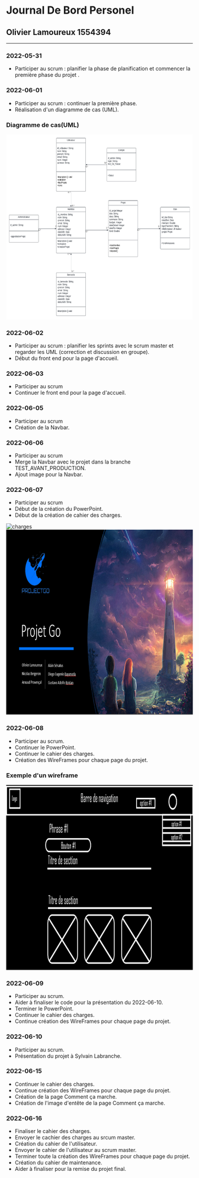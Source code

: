 # Journal De Bord Personel

## Olivier Lamoureux 1554394

***

### 2022-05-31
- Participer au scrum : planifier la phase de planification et commencer la première phase du projet .<br>

### 2022-06-01
- Participer au scrum : continuer la première phase.<br>
- Réalisation d'un diagramme de cas (UML).<br>

### Diagramme de cas(UML)
  <img src="Image\Uml_diagramme_de_cas_Olivier.png" width="900" height="500" alt="diagramme">

### 2022-06-02
- Participer au scrum : planifier les sprints avec le scrum master et regarder les UML (correction et discussion en groupe).<br>
- Début du front end pour la page d'accueil.<br>

### 2022-06-03
- Participer au scrum
- Continuer le front end pour la page d'accueil.<br> 

### 2022-06-05
- Participer au scrum
- Création de la Navbar.<br> 

### 2022-06-06
- Participer au scrum
- Merge la Navbar avec le projet dans la branche TEST_AVANT_PRODUCTION.<br> 
- Ajout image pour la Navbar.<br>

### 2022-06-07
- Participer au scrum
- Début de la création du PowerPoint.<br>
- Début de la création de cahier des charges.<br>

<img src="Image\PremierePage_Cahier_De_ChargesOfficiel.png" width="900" height="500" alt="charges">
<img src="Image\First_Page_Presentation.png" width="900" height="500" alt="presentation">

### 2022-06-08
- Participer au scrum.<br>
- Continuer le PowerPoint.<br>
- Continuer le cahier des charges.<br>
- Création des WireFrames pour chaque page du projet.<br> 

### Exemple d'un wireframe

<img src="Image\Wireframe_PagePrincipaleMembre.png" width="900" height="500" alt="wireframe">

### 2022-06-09
- Participer au scrum.<br>
- Aider à finaliser le code pour la présentation du 2022-06-10.<br>
- Terminer le PowerPoint.<br>
- Continuer le cahier des charges.<br>
- Continue création des WireFrames pour chaque page du projet.<br>

### 2022-06-10
- Participer au scrum.<br>
- Présentation du projet à Sylvain Labranche.<br>

### 2022-06-15
- Continuer le cahier des charges.<br>
- Continue création des WireFrames pour chaque page du projet.<br>
- Création de la page Comment ça marche.<br>
- Création de l'image d'entête de la page Comment ça marche.<br>

### 2022-06-16
- Finaliser le cahier des charges.<br>
- Envoyer le cachier des charges au srcum master.<br>
- Création du cahier de l'utilisateur.<br>
- Envoyer le cahier de l'utilisateur au scrum master.<br>
- Terminer toute la création des WireFrames pour chaque page du projet.<br>
- Création du cahier de maintenance.<br>
- Aider à finaliser pour la remise du projet final.<br>
